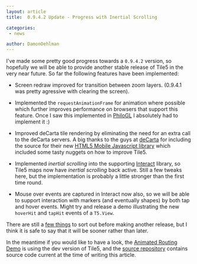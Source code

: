 ```yaml
---
layout: article
title:  0.9.4.2 Update - Progress with Inertial Scrolling

categories:
 - news

author: DamonOehlman
---
```


I've made some pretty good progress towards a `0.9.4.2` version, so hopefully we will be able to provide another stable release of Tile5 in the very near future.  So far the following features have been implemented:

- Screen redraw improved for transition between zoom layers. (0.9.4.1 was pretty agressive with clearing the screen).

- Implemented the `requestAnimationFrame` for animation where possible which further improves performance on browsers that support this feature.  Once I saw this implemented in [PhiloGL](http://senchalabs.github.com/philogl/) I absolutely had to implement it :)

- Improved deCarta tile rendering by eliminating the need for an extra call to the deCarta servers.  A big thanks to the guys at [deCarta](http://decarta.com/) for including the source for their new [HTML5 Mobile Javascript library](http://developer.decarta.com/docs/read/Mobile_JS) which included some tasty nuggets on how to improve Tile5.

- Implemented _inertial scrolling_ into the supporting [Interact](http://sidelab.github.com/interact) library, so Tile5 maps now have _inertial scrolling_ back active.  Still a few tweaks here, but the implementation is probably a little stronger than the first time round.

- Mouse over events are captured in Interact now also, so we will be able to support interaction with markers (and eventually shapes) by both tap and hover events.  Might try and release a demo illustrating the new `hoverHit` and `tapHit` events of a `T5.View`.

There are still a [few things](https://github.com/sidelab/tile5/issues/labels/0.9.4.2) to sort out before making another release, but I think it is safe to say that it will be sooner rather than later.

In the meantime if you would like to have a look, the [Animated Routing Demo](/demo-mapping/routing-animated) is using the dev version of Tile5, and the [source repository](https://github.com/sidelab/tile5) contains source code current at the time of writing this article.
